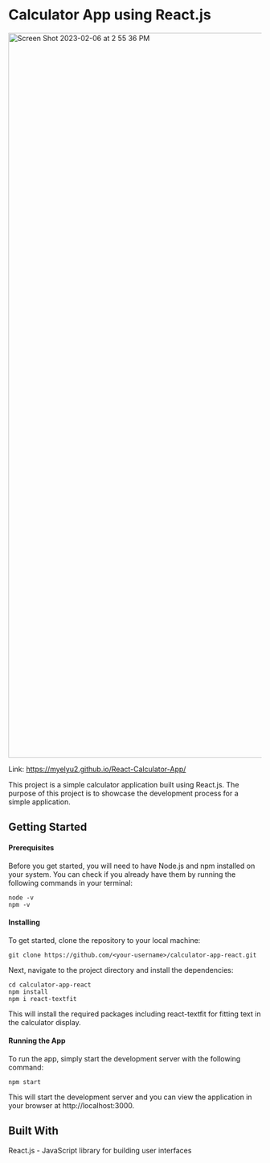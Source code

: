 # Calculator App using React.js
<img width="1439" alt="Screen Shot 2023-02-06 at 2 55 36 PM" src="https://user-images.githubusercontent.com/89800281/217083560-998f8b7b-8ff5-4391-84a4-bb45af9820df.png">

Link: https://myelyu2.github.io/React-Calculator-App/

This project is a simple calculator application built using React.js. The purpose of this project is to showcase the development process for a simple application.

## Getting Started

#### Prerequisites
Before you get started, you will need to have Node.js and npm installed on your system. You can check if you already have them by running the following commands in your terminal:
```
node -v
npm -v
```

#### Installing
To get started, clone the repository to your local machine:
```
git clone https://github.com/<your-username>/calculator-app-react.git
```

Next, navigate to the project directory and install the dependencies:
```
cd calculator-app-react
npm install
npm i react-textfit
```
This will install the required packages including react-textfit for fitting text in the calculator display.

#### Running the App
To run the app, simply start the development server with the following command:
```
npm start
```
This will start the development server and you can view the application in your browser at http://localhost:3000.


## Built With
React.js - JavaScript library for building user interfaces


